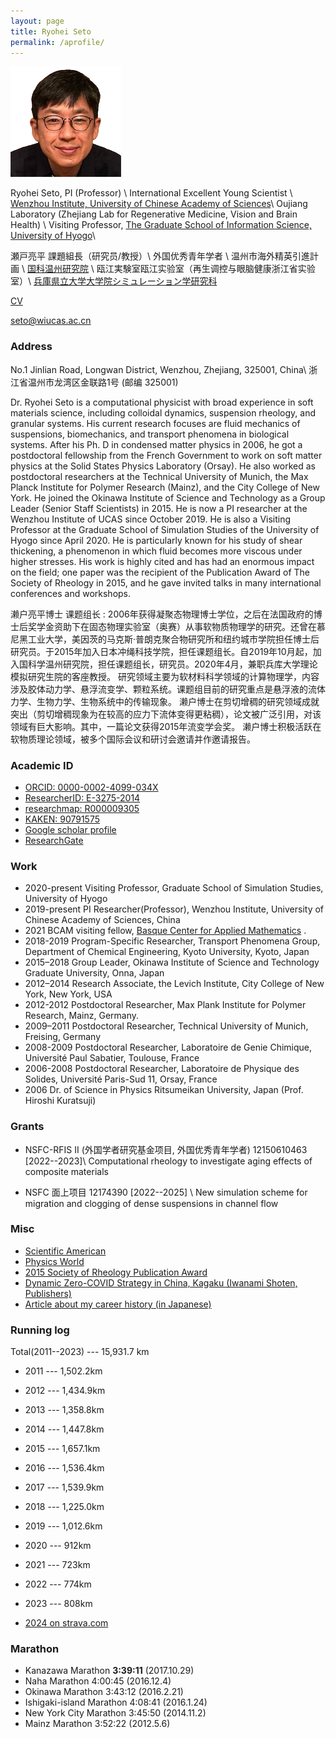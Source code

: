 ```yaml
---
layout: page
title: Ryohei Seto
permalink: /aprofile/
---
```


![Ryohei Seto](/assets/img/Seto2.png)

Ryohei Seto, PI (Professor) \\
International Excellent Young Scientist  \\
[Wenzhou Institute, University of Chinese Academy of Sciences](http://english.wiucas.ac.cn)\\
Oujiang Laboratory (Zhejiang Lab for Regenerative Medicine, Vision and Brain Health) \\
Visiting Professor, [The Graduate School of Information Science, University of Hyogo](http://www.simulation-studies.org)\\


瀬戸亮平 課題組長（研究员/教授）\\
外国优秀青年学者 \\
温州市海外精英引進計画 \\
[国科温州研究院](http://www.wiucas.ac.cn) \\
瓯江実験室瓯江实验室（再生调控与眼脑健康浙江省实验室）\\
 [兵庫県立大学大学院シミュレーション学研究科](http://www.simulation-studies.org)


[CV](https://ryseto.github.io/assets/pdf/CV_Seto.pdf)

[seto@wiucas.ac.cn](mailto:seto@wiucas.ac.cn)

### Address 

No.1 Jinlian Road, Longwan District, Wenzhou, Zhejiang, 325001, China\\
浙江省温州市龙湾区金联路1号 (邮编 325001)

Dr. Ryohei Seto is a computational physicist with broad experience in soft materials science, including colloidal dynamics, suspension rheology, and granular systems. His current research focuses are fluid mechanics of suspensions, biomechanics, and transport phenomena in biological systems. After his Ph. D in condensed matter physics in 2006, he got a postdoctoral fellowship from the French Government to work on soft matter physics at the Solid States Physics Laboratory (Orsay). He also worked as postdoctoral researchers at the Technical University of Munich, the Max Planck Institute for Polymer Research (Mainz), and the City College of New York. He joined the Okinawa Institute of Science and Technology as a Group Leader (Senior Staff Scientists) in 2015. He is now a PI researcher at the Wenzhou Institute of UCAS since October 2019. He is also a Visiting Professor at the Graduate School of Simulation Studies of the University of Hyogo since April 2020. He is particularly known for his study of shear thickening, a phenomenon in which fluid becomes more viscous under higher stresses. His work is highly cited and has had an enormous impact on the field; one paper was the recipient of the Publication Award of The Society of Rheology in 2015, and he gave invited talks in many international conferences and workshops.

濑户亮平博士 课题组长 : 
2006年获得凝聚态物理博士学位，之后在法国政府的博士后奖学金资助下在固态物理实验室（奥赛）从事软物质物理学的研究。还曾在慕尼黑工业大学，美因茨的马克斯·普朗克聚合物研究所和纽约城市学院担任博士后研究员。于2015年加入日本冲绳科技学院，担任课题组长。自2019年10月起，加入国科学温州研究院，担任课题组长，研究员。2020年4月，兼职兵库大学理论模拟研究生院的客座教授。
研究领域主要为软材料科学领域的计算物理学，内容涉及胶体动力学、悬浮流变学、颗粒系统。课题组目前的研究重点是悬浮液的流体力学、生物力学、生物系统中的传输现象。
濑户博士在剪切增稠的研究领域成就突出（剪切增稠现象为在较高的应力下流体变得更粘稠），论文被广泛引用，对该领域有巨大影响。其中，一篇论文获得2015年流变学会奖。
濑户博士积极活跃在软物质理论领域，被多个国际会议和研讨会邀请并作邀请报告。

### Academic ID
- [ORCID: 0000-0002-4099-034X](http://orcid.org/0000-0002-4099-034X)
- [ResearcherID: E-3275-2014](http://www.researcherid.com/rid/E-3275-2014)
- [researchmap: R000009305](https://researchmap.jp/ryseto)
- [KAKEN: 90791575](https://nrid.nii.ac.jp/nrid/1000090791575/)
- [Google scholar profile](https://scholar.google.co.jp/citations?hl=ja&user=0V-BankAAAAJ)
- [ResearchGate](https://www.researchgate.net/profile/Ryohei_Seto)

### Work
- 2020-present Visiting Professor, Graduate School of Simulation Studies, University of Hyogo
- 2019-present PI Researcher(Professor), Wenzhou Institute, University of Chinese Academy of Sciences, China
- 2021 BCAM visiting fellow, [Basque Center for Applied Mathematics](http://www.bcamath.org/en/research/lines/CFDMS) .
- 2018-2019 Program-Specific Researcher, Transport Phenomena Group, Department of Chemical Engineering, Kyoto University, Kyoto, Japan
- 2015–2018 Group Leader, Okinawa Institute of Science and Technology Graduate University,
Onna, Japan
- 2012–2014 Research Associate, the Levich Institute, City College of New York, New York, USA
- 2012-2012 Postdoctoral Researcher, Max Plank Institute for Polymer Research, Mainz, Germany.  
- 2009–2011 Postdoctoral Researcher, Technical University of Munich, Freising, Germany
- 2008-2009 Postdoctoral Researcher, Laboratoire de Genie Chimique, Université Paul Sabatier, Toulouse, France
- 2006-2008 Postdoctoral Researcher, Laboratoire de Physique des Solides, Université Paris-Sud 11,
Orsay, France
- 2006      Dr. of Science in Physics  Ritsumeikan University, Japan (Prof. Hiroshi Kuratsuji)

### Grants

- NSFC-RFIS II (外国学者研究基金项目, 外国优秀青年学者) 12150610463 [2022--2023]\\
Computational rheology to investigate aging effects of composite materials

- NSFC 面上项目 12174390 [2022--2025] \\
New simulation scheme for migration and clogging of dense suspensions in channel flow


### Misc
- [Scientific American](https://www.scientificamerican.com/article/friction-makes-cornstarch-and-water-into-bizarre-oobleck/)
- [Physics World](http://physicsworld.com/cws/article/news/2013/nov/25/model-explains-why-liquid-suspensions-suddenly-turn-solid)
- [2015 Society of Rheology Publication Award](http://www-levich.engr.ccny.cuny.edu/sor2015.htm)
- [Dynamic Zero-COVID Strategy in China, Kagaku (Iwanami Shoten, Publishers)](/assets/pdf/Kagaku_202201_Seto_etal.pdf)
- [Article about my career history (in Japanese)](https://www.jstage.jst.go.jp/article/mssj/24/1/24_77/_article/-char/ja/)


### Running log

Total(2011--2023) --- 15,931.7 km 
- 2011 --- 1,502.2km 
- 2012 --- 1,434.9km 
- 2013 --- 1,358.8km 
- 2014 --- 1,447.8km 
- 2015 --- 1,657.1km 
- 2016 --- 1,536.4km 
- 2017 --- 1,539.9km 
- 2018 --- 1,225.0km 
- 2019 --- 1,012.6km 
- 2020 --- 912km      
- 2021 --- 723km      
- 2022 --- 774km      
- 2023 --- 808km      

- [2024 on strava.com](https://www.strava.com/athletes/33629431)

### Marathon
- Kanazawa Marathon			**3:39:11**	(2017.10.29)
- Naha Marathon				4:00:45		(2016.12.4)
- Okinawa Marathon			3:43:12		(2016.2.21)
- Ishigaki-island Marathon		4:08:41		(2016.1.24)
- New York City Marathon		3:45:50		(2014.11.2)
- Mainz Marathon			3:52:22		(2012.5.6)
